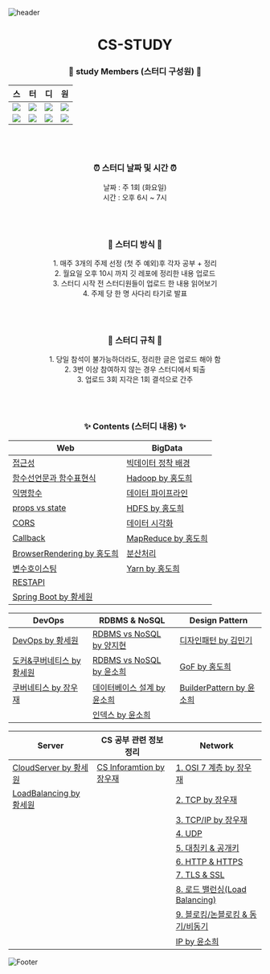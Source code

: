 ![header](https://capsule-render.vercel.app/api?type=waving&color=random)
<h1 align="center">CS-STUDY</h1>

<div align="center">
<h3>🌱 study Members (스터디 구성원) 🌱</h3>

|스|터|디|원|
|---|---|---|---|
|<a href="https://github.com/minki0415"><img src="https://img.shields.io/badge/김민기-16ba5b?style=for-the-badge"/></a>|<a href="https://github.com/MaryYoungae"><img src="https://img.shields.io/badge/김영애-ef7953?style=for-the-badge"/></a>|<a href="https://github.com/evememine"><img src="https://img.shields.io/badge/양지현-97c6d0?style=for-the-badge"/></a>|<a href="https://github.com/mandariny"><img src="https://img.shields.io/badge/윤소희-d097af?style=for-the-badge"/></a>|
|<a href="https://github.com/WoojaeJang"><img src="https://img.shields.io/badge/장우재-b332df?style=for-the-badge"/></a>|<a href="https://github.com/jobumjin"><img src="https://img.shields.io/badge/조범진-c6df32?style=for-the-badge"/></a>| <a href="https://github.com/pabaep"><img src="https://img.shields.io/badge/황세원-3281df?style=for-the-badge"/></a>|<a href="https://github.com/dohee789"><img src="https://img.shields.io/badge/홍도희-df3281?style=for-the-badge"/></a>|
  
<br><br>

<h3>⏰ 스터디 날짜 및 시간 ⏰</h3>
날짜 : 주 1회 (화요일)<br>
시간 : 오후 6시 ~ 7시
  
<br><br>

<h3>📝 스터디 방식 📝</h3>
  1. 매주 3개의 주제 선정 (첫 주 예외)후 각자 공부 + 정리<br>
  2. 월요일 오후 10시 까지 깃 레포에 정리한 내용 업로드<br>
  3. 스터디 시작 전 스터디원들이 업로드 한 내용 읽어보기<br>
  4. 주제 당 한 명 사다리 타기로 발표<br>
  
<br><br>
  
<h3>🎯 스터디 규칙 🎯</h3>
  1. 당일 참석이 불가능하더라도, 정리한 글은 업로드 해야 함<br>
  2. 3번 이상 참여하지 않는 경우 스터디에서 퇴출<br>
  3. 업로드 3회 지각은 1회 결석으로 간주<br>
  
<br><br>


<h3>✨ Contents (스터디 내용) ✨</h3>

|Web|BigData|
|---|---|
|[접근성](https://github.com/cs-study-play/cs-study/blob/main/Web/%EC%A0%91%EA%B7%BC%EC%84%B1.md)|[빅데이터 정착 배경](https://github.com/cs-study-play/cs-study/blob/main/BigData/%EB%B9%85%EB%8D%B0%EC%9D%B4%ED%84%B0%EC%9D%98-%EC%A0%95%EC%B0%A9-%EB%B0%B0%EA%B2%BD.md)|
|[함수선언문과 함수표현식](https://github.com/cs-study-play/cs-study/blob/main/Web/%ED%95%A8%EC%88%98%EC%84%A0%EC%96%B8%EB%AC%B8%EA%B3%BC%20%ED%95%A8%EC%88%98%ED%91%9C%ED%98%84%EC%8B%9D.md)|[Hadoop by 홍도희](https://github.com/cs-study-play/cs-study/blob/main/BigData/4.Hadoop.md)
|[익명함수](./Web/익명함수.md)|[데이터 파이프라인](https://github.com/cs-study-play/cs-study/blob/main/BigData/data-pipeline.md)|
|[props vs state](https://github.com/cs-study-play/cs-study/blob/main/Web/props_and_state.md)|[HDFS by 홍도희](https://github.com/cs-study-play/cs-study/blob/main/BigData/5.Hdfs.md)
|[CORS](https://github.com/cs-study-play/cs-study/blob/main/Web/CORS.md)|[데이터 시각화](https://github.com/cs-study-play/cs-study/blob/main/BigData/%EB%8D%B0%EC%9D%B4%ED%84%B0-%EC%8B%9C%EA%B0%81%ED%99%94.md)|
|[Callback](https://github.com/cs-study-play/cs-study/blob/main/Web/Callback.md)|[MapReduce by 홍도희](https://github.com/cs-study-play/cs-study/blob/main/BigData/6.Mapreduce.md)
|[BrowserRendering by 홍도희](https://github.com/cs-study-play/cs-study/blob/main/Web/browser_rendering.md)|[분산처리](https://github.com/cs-study-play/cs-study/blob/main/BigData/bigdata-framework.md)|
|[변수호이스팅](https://github.com/cs-study-play/cs-study/blob/main/Web/%EB%B3%80%EC%88%98%ED%98%B8%EC%9D%B4%EC%8A%A4%ED%8C%85.md)|[Yarn by 홍도희](https://github.com/cs-study-play/cs-study/blob/main/BigData/7.Yarn.md)
|[RESTAPI](https://github.com/cs-study-play/cs-study/blob/main/Web/3.restApi.md)|
|[Spring Boot by 황세원](https://github.com/cs-study-play/cs-study/blob/main/Web/SpringBoot_sewon.md)|

|DevOps|RDBMS & NoSQL|Design Pattern|
|---|---|---|
|[DevOps by 황세원](https://github.com/cs-study-play/cs-study/blob/main/DevOps/DevOps_sewon.md)|[RDBMS vs NoSQL by 양지현](https://github.com/cs-study-play/cs-study/blob/main/Database/RDBMS%20vs%20NoSQL%20by%20%EC%96%91%EC%A7%80%ED%98%84.md)|[디자인패턴 by 김민기](https://github.com/cs-study-play/cs-study/blob/main/DesignPattern/Design%20Pattern%20(1).md)|
|[도커&쿠버네티스 by 황세원](https://github.com/cs-study-play/cs-study/blob/main/DevOps/Docker&Kubernetes_sewon.md)|[RDBMS vs NoSQL by 윤소희](https://github.com/cs-study-play/cs-study/blob/main/Database/RDBMS-and-NoSQL.md)|[GoF by 홍도희](https://github.com/cs-study-play/cs-study/blob/main/DesignPattern/2.design_pattern.md)
|[쿠버네티스 by 장우재](./DevOps/Kubernetes_WOOJAE.md)|[데이터베이스 설계 by 윤소희](https://github.com/cs-study-play/cs-study/blob/main/Database/Database%20%EC%84%A4%EA%B3%84.md)|[BuilderPattern by 윤소희](https://github.com/cs-study-play/cs-study/blob/main/DesignPattern/BuilderPattern.md)|
   | |[인덱스 by 윤소희](https://github.com/cs-study-play/cs-study/blob/main/Database/Index.md)|
    
|Server|CS 공부 관련 정보 정리|Network|
|---|---|---|
|[CloudServer by 황세원](https://github.com/cs-study-play/cs-study/tree/main/Server)|[CS Inforamtion by 장우재](./Information/cs_information.md)|[1. OSI 7 계층 by 장우재](./Network/nw_01_OSI_7_layers.md)|
|[LoadBalancing by 황세원](https://github.com/cs-study-play/cs-study/blob/main/Server/LoadBalancing_sewon.md)||[2. TCP by 장우재](./Network/nw_02_TCP.md)|
|||[3. TCP/IP by 장우재](./Network/nw_03_TCP_IP.md)|
|||[4. UDP](./Network/nw_04_UDP.md)|
|||[5. 대칭키 & 공개키](./Network/nw_05_%EB%8C%80%EC%B9%AD%ED%82%A4_%EA%B3%B5%EA%B0%9C%ED%82%A4.md)|
|||[6. HTTP & HTTPS](./Network/nw_06_HTTP_HTTPS.md)|
|||[7. TLS & SSL](./Network/nw_07_TLS_SSL_HandShake.md)|
|||[8. 로드 밸런싱(Load Balancing)](./Network/nw_08_LoadBalancing.md)|
|||[9. 블로킹/논블로킹 & 동기/비동기](./Network/nw_09_Blocking_NonBlocking_Sync_Async.md)|
|||[IP by 윤소희](https://github.com/cs-study-play/cs-study/blob/main/Network/IP.md)|
    





</div>
  
![Footer](https://capsule-render.vercel.app/api?type=waving&color=random&height=200&section=footer)
